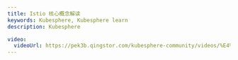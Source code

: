 ```yaml
---
title: Istio 核心概念解读
keywords: Kubesphere, Kubesphere learn
description: Kubesphere

video: 
  videoUrl: https://pek3b.qingstor.com/kubesphere-community/videos/%E4%BA%91%E5%8E%9F%E7%94%9F%E5%AE%9E%E6%88%98/%E7%AC%AC%E4%BA%8C%E6%9C%9F/42%E3%80%81Service%20Mesh-Istio%20%E6%A0%B8%E5%BF%83%E6%A6%82%E5%BF%B5%E8%A7%A3%E8%AF%BB.mp4
---
```

